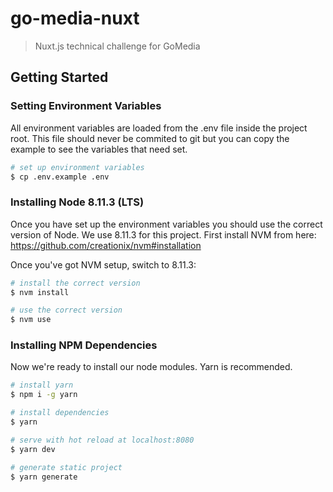 # go-media-nuxt

> Nuxt.js technical challenge for GoMedia

## Getting Started

### Setting Environment Variables

All environment variables are loaded from the .env file inside the project root. This file should never be commited to git but you can copy the example to see the variables that need set.

```bash
# set up environment variables
$ cp .env.example .env
```

### Installing Node 8.11.3 (LTS)

Once you have set up the environment variables you should use the correct version of Node. We use 8.11.3 for this project. First install NVM from here: https://github.com/creationix/nvm#installation

Once you've got NVM setup, switch to 8.11.3:

```bash
# install the correct version
$ nvm install

# use the correct version
$ nvm use
```

### Installing NPM Dependencies

Now we're ready to install our node modules. Yarn is recommended.

```bash
# install yarn
$ npm i -g yarn

# install dependencies
$ yarn

# serve with hot reload at localhost:8080
$ yarn dev

# generate static project
$ yarn generate
```
